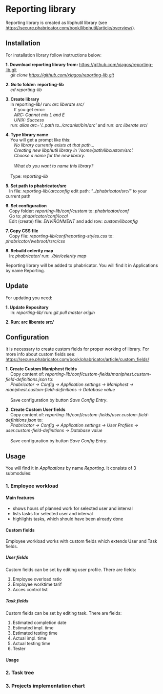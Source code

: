 # Reporting library


Reporting library is created as libphutil library (see https://secure.phabricator.com/book/libphutil/article/overview/).

## Installation
For installation library follow instructions below:

**1. Download reporting library from:** https://github.com/xjagos/reporting-lib.git \
&nbsp;&nbsp;&nbsp; *git clone https://github.com/xjagos/reporting-lib.git*

**2. Go to folder: reporting-lib** \
&nbsp;&nbsp;&nbsp; *cd reporting-lib*

**3. Create library**\
&nbsp;&nbsp;&nbsp; In reporting-lib/ run: *arc liberate src/*\
&nbsp;&nbsp;&nbsp;&nbsp;&nbsp;&nbsp; If you get error:\
&nbsp;&nbsp;&nbsp;&nbsp;&nbsp;&nbsp; *ARC: Cannot mix L and E*\
&nbsp;&nbsp;&nbsp;&nbsp;&nbsp;&nbsp; *UNIX: Success*\
&nbsp;&nbsp;&nbsp; run: *alias arc='/..path to../arcanist/bin/arc'* and run: *arc liberate src*/

**4. Type library name**\
&nbsp;&nbsp;&nbsp; You will get a prompt like this:\
&nbsp;&nbsp;&nbsp;&nbsp;&nbsp;&nbsp; *No library currently exists at that path...*\
&nbsp;&nbsp;&nbsp;&nbsp;&nbsp;&nbsp; *Creating new libphutil library in '/some/path/libcustom/src'.*\
&nbsp;&nbsp;&nbsp;&nbsp;&nbsp;&nbsp; *Choose a name for the new library.*\
\
&nbsp;&nbsp;&nbsp;&nbsp;&nbsp;&nbsp; *What do you want to name this library?*\
\
&nbsp;&nbsp;&nbsp; Type: *reporting-lib*

**5. Set path to phabricator/src**\
&nbsp;&nbsp;&nbsp;In file: *reporting-lib/.arcconfig* edit path: *"../phabricator/src/"* to your current path

**6. Set configuration**\
&nbsp;&nbsp;&nbsp;Copy folder: *reporting-lib/conf/custom* to: *phabricator/conf*\
&nbsp;&nbsp;&nbsp;Go to: *phabricator/conf/local*\
&nbsp;&nbsp;&nbsp;Edit (create) file: *ENVIRONMENT* and add row: *custom/libconfig*

**7. Copy CSS file**\
&nbsp;&nbsp;&nbsp;Copy file: *reporting-lib/conf/reporting-styles.css* to: *phabricator/webroot/rsrc/css*

**8. Rebuild celerity map**\
&nbsp;&nbsp;&nbsp;In: *phabricator/* run: *./bin/celerity map*

Reporting library will be added to phabricator. You will find it in Applications by name Reporting.

## Update
For updating you need:

**1. Update Repository**\
&nbsp;&nbsp;&nbsp; In: *reporting-lib/* run: *git pull master origin* 

**2. Run: arc liberate src/**

## Configuration
It is necessary to create custom fields for proper working of library. For more info about custom fields see: https://secure.phabricator.com/book/phabricator/article/custom_fields/

**1. Create Custom Maniphest fields**\
&nbsp;&nbsp;&nbsp; Copy content of: *reporting-lib/conf/custom-fields/maniphest.custom-field-definitions.json* to: 
\
&nbsp;&nbsp;&nbsp; *Phabricator -> Config -> Application settings -> Maniphest -> maniphest.custom-field-definitions -> Database value*
\
\
&nbsp;&nbsp;&nbsp; Save configuration by button *Save Config Entry*.

**2. Create Custom User fields**\
&nbsp;&nbsp;&nbsp; Copy content of: *reporting-lib/conf/custom-fields/user.custom-field-definitions.json* to: 
\
&nbsp;&nbsp;&nbsp; *Phabricator -> Config -> Application settings -> User Profiles -> user.custom-field-definitions -> Database value*
\
\
&nbsp;&nbsp;&nbsp; Save configuration by button *Save Config Entry*.

## Usage
You will find it in *Applications* by name *Reporting*. It consists of 3 submodules:

### 1. Employee workload
#### Main features
* shows hours of planned work for selected user and interval
* lists tasks for selected user and interval
* highlights tasks, which should have been already done

#### Custom fields
Employee workload works with custom fields which extends User and Task fields.

##### User fields
Custom fields can be set by editing user profile. There are fields:
1. Employee overload ratio 
2. Employee worktime tarif
3. Acces control list

##### Task fields
Custom fields can be set by editing task. There are fields:
1. Estimated completion date
2. Estimated impl. time
3. Estimated testing time
4. Actual impl. time
5. Actual testing time
6. Tester

#### Usage

### 2. Task tree

### 3. Projects implementation chart
